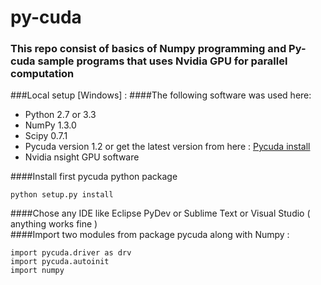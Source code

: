 # py-cuda
### This repo consist of basics of Numpy programming and Py-cuda sample programs that uses Nvidia GPU for parallel computation

###Local setup [Windows] : 
####The following software was used here:
* Python 2.7 or 3.3 
* NumPy 1.3.0 
* Scipy 0.7.1 
* Pycuda version 1.2 or get the latest version from here : [Pycuda install](http://git.tiker.net/trees/pycuda.git/)
* Nvidia nsight GPU software

####Install first pycuda python package
``` 
python setup.py install 
``` 
####Chose any IDE like Eclipse PyDev or Sublime Text or Visual Studio ( anything works fine ) <br/>
####Import two modules from package pycuda along with Numpy :
```
import pycuda.driver as drv
import pycuda.autoinit
import numpy
```

